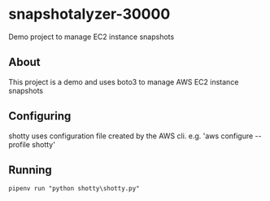 # snapshotalyzer-30000
Demo project to manage EC2 instance snapshots

## About

This project is a demo and uses boto3 to manage AWS EC2 instance snapshots

## Configuring

shotty uses configuration file created by the AWS cli.
e.g.
'aws configure --profile shotty'

## Running

`pipenv run "python shotty\shotty.py"`
